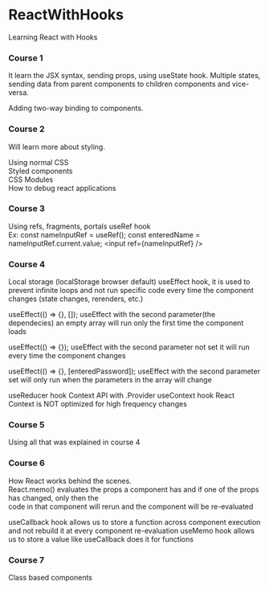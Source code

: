 # ReactWithHooks
Learning React with Hooks

### Course 1
It learn the JSX syntax, sending props, using useState hook.
Multiple states, sending data from parent components to children components and vice-versa.

Adding two-way binding to components.

### Course 2 
Will learn more about styling. 

Using normal CSS \
Styled components \
CSS Modules \
How to debug react applications

### Course 3

Using refs, fragments, portals
useRef hook \
Ex: 
const nameInputRef = useRef();
const enteredName = nameInputRef.current.value;
&lt;input ref={nameInputRef} /&gt;

### Course 4
Local storage (localStorage browser default)
useEffect hook, it is used to prevent infinite loops and not run specific code every time the component changes (state changes, rerenders, etc.) 

useEffect(() => {}, []);
useEffect with the second parameter(the dependecies) 
an empty array will run only the first time the component loads

useEffect(() => {});
useEffect with the second parameter not set it will run every time the component changes

useEffect(() => {}, [enteredPassword]);
useEffect with the second parameter set will only run when 
the parameters in the array will change

useReducer hook
Context API with .Provider 
useContext hook 
React Context is NOT optimized for high frequency changes

### Course 5
Using all that was explained in course 4

### Course 6
How React works behind the scenes. \
React.memo() evaluates the props a component has and if one of the props has changed, only then the \
code in that component will rerun and the component will be re-evaluated

useCallback hook allows us to store a function across component execution and not rebuild it at every component re-evaluation
useMemo hook allows us to store a value like useCallback does it for functions

### Course 7
Class based components

